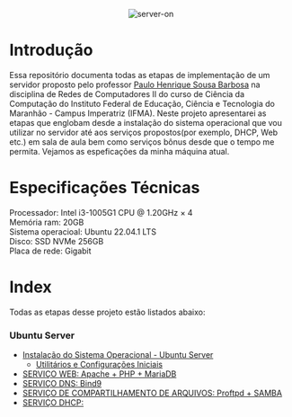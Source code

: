 
<div align="center">

![server-on](https://user-images.githubusercontent.com/104470835/226133741-49727b91-65b7-45d2-a37f-c633ee8c80b0.gif)

</div>

# Introdução

Essa repositório documenta todas as etapas de implementação de um servidor proposto pelo professor [Paulo Henrique Sousa Barbosa](https://github.com/agenteph) na disciplina de Redes de Computadores II do curso de Ciência da Computação do Instituto Federal de Educação, Ciência e Tecnologia do Maranhão - Campus Imperatriz (IFMA). Neste projeto apresentarei as etapas que englobam desde a instalação do sistema operacional que vou utilizar no servidor até aos serviços propostos(por exemplo, DHCP, Web etc.) em sala de aula bem como serviços bônus desde que o tempo me permita. Vejamos as espeficações da minha máquina atual.

# Especificações Técnicas

Processador: Intel i3-1005G1 CPU @ 1.20GHz × 4<br>
Memória ram: 20GB<br>
Sistema operacioal: Ubuntu 22.04.1 LTS<br>
Disco: SSD NVMe 256GB<br>
Placa de rede: Gigabit<br>


# Index
Todas as etapas desse projeto estão listados abaixo:

### Ubuntu Server

* [Instalação do Sistema Operacional - Ubuntu Server](https://github.com/dswendersonmelo/Server/blob/main/SistemaOperacional/UbuntuServer.md)<br>
  * [Utilitários e Configurações Iniciais](https://github.com/dswendersonmelo/ServerOn/blob/main/SistemaOperacional/startconfig.md)
* [SERVIÇO WEB: Apache + PHP + MariaDB](https://github.com/dswendersonmelo/ServerOn/blob/main/servicos_ubuntu/apache.md)
* [SERVIÇO DNS: Bind9](https://github.com/dswendersonmelo/ServerOn/blob/main/servicos_ubuntu/bind9.md)
* [SERVIÇO DE COMPARTILHAMENTO DE ARQUIVOS: Proftpd + SAMBA](https://github.com/wendersoon/ServerOn/blob/main/servicos_ubuntu/ServerArquivo.md)
* [SERVIÇO DHCP: ](https://github.com/wendersoon/ServerOn/blob/main/servicos_ubuntu/dhcp.md)
